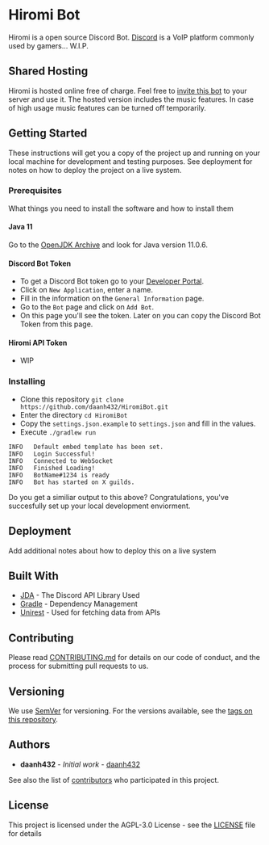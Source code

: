 # Hiromi Bot

Hiromi is a open source Discord Bot. [Discord](https://discordapp.com/) is a VoIP platform commonly used by gamers... W.I.P.

## Shared Hosting

Hiromi is hosted online free of charge. Feel free to [invite this bot](https://discordapp.com/api/oauth2/authorize?client_id=629044583258390538&permissions=1564470519&scope=bot) to your server and use it. The hosted version includes the music features. In case of high usage music features can be turned off temporarily.

## Getting Started

These instructions will get you a copy of the project up and running on your local machine for development and testing purposes. See deployment for notes on how to deploy the project on a live system.

### Prerequisites

What things you need to install the software and how to install them

#### Java 11
Go to the [OpenJDK Archive](https://jdk.java.net/archive/) and look for Java version 11.0.6.

#### Discord Bot Token
- To get a Discord Bot token go to your [Developer Portal](https://discordapp.com/developers/applications).
- Click on ``New Application``, enter a name.
- Fill in the information on the ``General Information`` page.
- Go to the ``Bot`` page and click on ``Add Bot``.
- On this page you'll see the token. Later on you can copy the Discord Bot Token from this page.

#### Hiromi API Token
- WIP

### Installing

- Clone this repository ``git clone https://github.com/daanh432/HiromiBot.git``
- Enter the directory ``cd HiromiBot``
- Copy the ``settings.json.example`` to ``settings.json`` and fill in the values.
- Execute ``./gradlew run`` 

```
INFO   Default embed template has been set.
INFO   Login Successful!
INFO   Connected to WebSocket
INFO   Finished Loading!
INFO   BotName#1234 is ready
INFO   Bot has started on X guilds.
```
Do you get a similiar output to this above? Congratulations, you've succesfully set up your local development enviorment.

## Deployment

Add additional notes about how to deploy this on a live system

## Built With

* [JDA](https://github.com/DV8FromTheWorld/JDA) - The Discord API Library Used
* [Gradle](https://gradle.org/) - Dependency Management
* [Unirest](https://github.com/Kong/unirest-java) - Used for fetching data from APIs

## Contributing

Please read [CONTRIBUTING.md](https://gist.github.com/daanh432/b24679402957c63ec426) for details on our code of conduct, and the process for submitting pull requests to us.

## Versioning

We use [SemVer](http://semver.org/) for versioning. For the versions available, see the [tags on this repository](https://github.com/daanh432/HiromiBot/tags). 

## Authors

* **daanh432** - *Initial work* - [daanh432](https://github.com/daanh432)

See also the list of [contributors](https://github.com/daanh432/HiromiBot/contributors) who participated in this project.

## License

This project is licensed under the AGPL-3.0 License - see the [LICENSE](LICENSE) file for details
